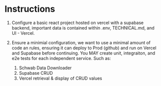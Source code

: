 # Instructions

1) Configure a basic react project hosted on vercel with a supabase backend, important data is contained within .env, TECHNICAL.md, and UI - Vercel.
2) Ensure a minimial configuration, we want to use a minimal amount of code an rules, ensuring it can deploy to Prod (github) and run on Vercel and Supabase before continuing.  You MAY create unit, integraiton, and e2e tests for each independent service.  Such as:

   1) Schwab Data Downloader
   2) Supabase CRUD
   3) Vercel retrieval & display of CRUD values
